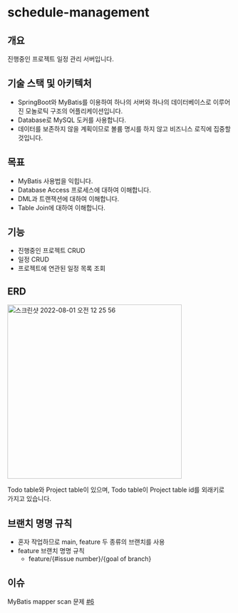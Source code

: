 # schedule-management
## 개요
진행중인 프로젝트 일정 관리 서버입니다.

## 기술 스택 및 아키텍처
* SpringBoot와 MyBatis를 이용하여 하나의 서버와 하나의 데이터베이스로 이루어진 모놀로틱 구조의 어플리케이션입니다.
* Database로 MySQL 도커를 사용합니다.
* 데이터를 보존하지 않을 계획이므로 볼륨 명시를 하지 않고 비즈니스 로직에 집중할 것입니다.

## 목표
* MyBatis 사용법을 익힙니다.
* Database Access 프로세스에 대하여 이해합니다.
* DML과 트랜잭션에 대하여 이해합니다.
* Table Join에 대하여 이해합니다.

## 기능
* 진행중인 프로젝트 CRUD
* 일정 CRUD
* 프로젝트에 연관된 일정 목록 조회

## ERD

<img width="391" alt="스크린샷 2022-08-01 오전 12 25 56" src="https://user-images.githubusercontent.com/22387547/182033592-de3966a1-5da1-41b6-b147-97013229d0c2.png">

Todo table와 Project table이 있으며, Todo table이 Project table id를 외래키로 가지고 있습니다.


## 브랜치 명명 규칙
* 혼자 작업하므로 main, feature 두 종류의 브랜치를 사용
* feature 브랜치 명명 규칙
    * feature/{#issue number}/{goal of branch}

## 이슈

MyBatis mapper scan 문제 [#6](https://github.com/f-lab-edu/schedule-management/issues/6)
